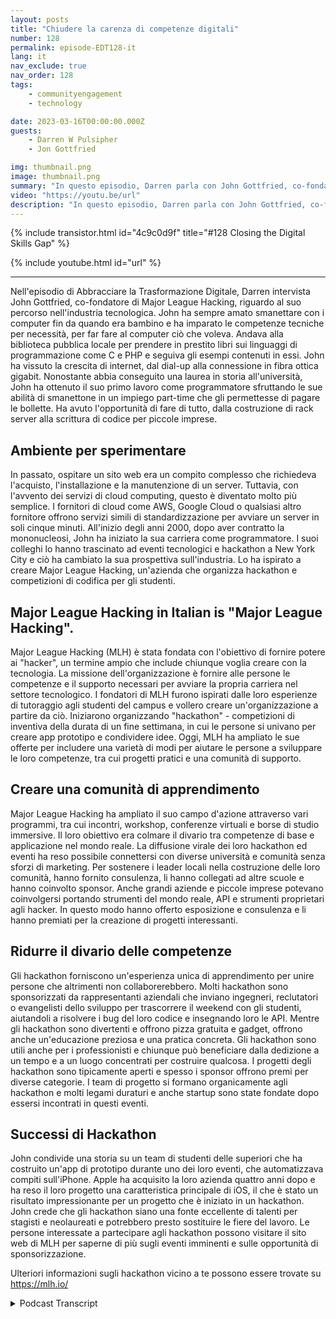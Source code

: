 ```yaml
---
layout: posts
title: "Chiudere la carenza di competenze digitali"
number: 128
permalink: episode-EDT128-it
lang: it
nav_exclude: true
nav_order: 128
tags:
    - communityengagement
    - technology

date: 2023-03-16T00:00:00.000Z
guests:
    - Darren W Pulsipher
    - Jon Gottfried

img: thumbnail.png
image: thumbnail.png
summary: "In questo episodio, Darren parla con John Gottfried, co-fondatore di Major League Hacking, riguardo alla chiusura del divario delle competenze digitali attraverso il lavoro collaborativo pratico che utilizza gli hackathon."
video: "https://youtu.be/url"
description: "In questo episodio, Darren parla con John Gottfried, co-fondatore di Major League Hacking, riguardo alla chiusura del divario delle competenze digitali attraverso il lavoro collaborativo pratico che utilizza gli hackathon."
---
```


<div>
{% include transistor.html id="4c9c0d9f" title="#128 Closing the Digital Skills Gap" %}

{% include youtube.html id="url" %}
</div>

---

Nell'episodio di Abbracciare la Trasformazione Digitale, Darren intervista John Gottfried, co-fondatore di Major League Hacking, riguardo al suo percorso nell'industria tecnologica. John ha sempre amato smanettare con i computer fin da quando era bambino e ha imparato le competenze tecniche per necessità, per far fare al computer ciò che voleva. Andava alla biblioteca pubblica locale per prendere in prestito libri sui linguaggi di programmazione come C e PHP e seguiva gli esempi contenuti in essi. John ha vissuto la crescita di internet, dal dial-up alla connessione in fibra ottica gigabit. Nonostante abbia conseguito una laurea in storia all'università, John ha ottenuto il suo primo lavoro come programmatore sfruttando le sue abilità di smanettone in un impiego part-time che gli permettesse di pagare le bollette. Ha avuto l'opportunità di fare di tutto, dalla costruzione di rack server alla scrittura di codice per piccole imprese.

## Ambiente per sperimentare

In passato, ospitare un sito web era un compito complesso che richiedeva l'acquisto, l'installazione e la manutenzione di un server. Tuttavia, con l'avvento dei servizi di cloud computing, questo è diventato molto più semplice. I fornitori di cloud come AWS, Google Cloud o qualsiasi altro fornitore offrono servizi simili di standardizzazione per avviare un server in soli cinque minuti. All'inizio degli anni 2000, dopo aver contratto la mononucleosi, John ha iniziato la sua carriera come programmatore. I suoi colleghi lo hanno trascinato ad eventi tecnologici e hackathon a New York City e ciò ha cambiato la sua prospettiva sull'industria. Lo ha ispirato a creare Major League Hacking, un'azienda che organizza hackathon e competizioni di codifica per gli studenti.

## Major League Hacking in Italian is "Major League Hacking".

Major League Hacking (MLH) è stata fondata con l'obiettivo di fornire potere ai "hacker", un termine ampio che include chiunque voglia creare con la tecnologia. La missione dell'organizzazione è fornire alle persone le competenze e il supporto necessari per avviare la propria carriera nel settore tecnologico. I fondatori di MLH furono ispirati dalle loro esperienze di tutoraggio agli studenti del campus e vollero creare un'organizzazione a partire da ciò. Iniziarono organizzando "hackathon" - competizioni di inventiva della durata di un fine settimana, in cui le persone si univano per creare app prototipo e condividere idee. Oggi, MLH ha ampliato le sue offerte per includere una varietà di modi per aiutare le persone a sviluppare le loro competenze, tra cui progetti pratici e una comunità di supporto.

## Creare una comunità di apprendimento

Major League Hacking ha ampliato il suo campo d'azione attraverso vari programmi, tra cui incontri, workshop, conferenze virtuali e borse di studio immersive. Il loro obiettivo era colmare il divario tra competenze di base e applicazione nel mondo reale. La diffusione virale dei loro hackathon ed eventi ha reso possibile connettersi con diverse università e comunità senza sforzi di marketing. Per sostenere i leader locali nella costruzione delle loro comunità, hanno fornito consulenza, li hanno collegati ad altre scuole e hanno coinvolto sponsor. Anche grandi aziende e piccole imprese potevano coinvolgersi portando strumenti del mondo reale, API e strumenti proprietari agli hacker. In questo modo hanno offerto esposizione e consulenza e li hanno premiati per la creazione di progetti interessanti.

## Ridurre il divario delle competenze

Gli hackathon forniscono un'esperienza unica di apprendimento per unire persone che altrimenti non collaborerebbero. Molti hackathon sono sponsorizzati da rappresentanti aziendali che inviano ingegneri, reclutatori o evangelisti dello sviluppo per trascorrere il weekend con gli studenti, aiutandoli a risolvere i bug del loro codice e insegnando loro le API. Mentre gli hackathon sono divertenti e offrono pizza gratuita e gadget, offrono anche un'educazione preziosa e una pratica concreta. Gli hackathon sono utili anche per i professionisti e chiunque può beneficiare dalla dedizione a un tempo e a un luogo concentrati per costruire qualcosa. I progetti degli hackathon sono tipicamente aperti e spesso i sponsor offrono premi per diverse categorie. I team di progetto si formano organicamente agli hackathon e molti legami duraturi e anche startup sono state fondate dopo essersi incontrati in questi eventi.

## Successi di Hackathon

John condivide una storia su un team di studenti delle superiori che ha costruito un'app di prototipo durante uno dei loro eventi, che automatizzava compiti sull'iPhone. Apple ha acquisito la loro azienda quattro anni dopo e ha reso il loro progetto una caratteristica principale di iOS, il che è stato un risultato impressionante per un progetto che è iniziato in un hackathon. John crede che gli hackathon siano una fonte eccellente di talenti per stagisti e neolaureati e potrebbero presto sostituire le fiere del lavoro. Le persone interessate a partecipare agli hackathon possono visitare il sito web di MLH per saperne di più sugli eventi imminenti e sulle opportunità di sponsorizzazione.

Ulteriori informazioni sugli hackathon vicino a te possono essere trovate su https://mlh.io/



<details>
<summary> Podcast Transcript </summary>

<p></p>

</details>
